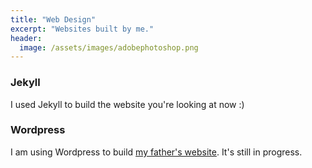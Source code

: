 ```yaml
---
title: "Web Design"
excerpt: "Websites built by me."
header:
  image: /assets/images/adobephotoshop.png
---
```

<h3> Jekyll </h3>
<p> I used Jekyll to build the website you're looking at now :) </p>

<h3> Wordpress </h3>
<p> I am using Wordpress to build <a href="http://mao2020.org/">my father's website</a>. It's still in progress. </p>
